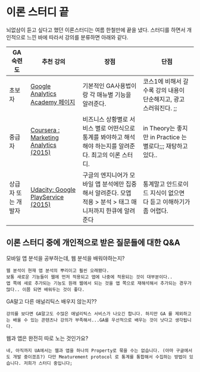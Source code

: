 # 이론 스터디 끝

뇌없삼이 듣고 싶다고 했던 이론스터디는 여름 한철만에 끝을 냈다. 스터디를 하면서 개인적으로 느낀 바에 따라서 강의를 분류하면 아래와 같다.


|GA 숙련도 | 추천 강의 | 장점 | 단점 |
|---|---|---|---|
| 초보자 | [Google Analytics Academy 페이지](https://analyticsacademy.withgoogle.com/explorer) |기본적인 GA사용법이랑 각 매뉴별 기능을 알려준다.  | 코스1에 비해서 갈수록 강의 내용이 단순해지고, 광고 스러워진다. ;; |
| 중급자 |[Coursera : Marketing Analytics (2015)](https://www.coursera.org/learn/marketing-analytics/outline) | 비즈니스 상황별로 서비스 별로 어떤식으로 통계를 봐야하고 해석해야 하는지를 알려준다. 최고의 이론 스터디. | in Theory는 좋지만 in Practice 는 별로다;;; 재탕하고 있다..|
| 상급자 또는 개발자 | [Udacity: Google PlayService (2015)](https://www.udacity.com/course/google-play-services-analytics--ud876-2)| 구글의 엔지니어가 모바일 앱 분석에만 집중해서 알려준다. 모앱 적용 > 분석 > 태그 매니저까지 한큐에 알려준다 | 통계말고 안드로이드 지식이 없으면 다 듣고 이해하기가 좀 어렵다. 

## 이론 스터디 중에 개인적으로 받은 질문들에 대한 Q&A

모바일 앱 분석을 공부하는데, 웹 분석을 배워야하는지? 

    웹 분석이 현재 앱 분석의 뿌리이고 훨씬 오래됐다. 
    보통 새로운 기능들이 웹에 먼저 적용되고 앱에 나중에 적용되는 것이 대부분이다..
    앱 쪽에 새로 추가되는 기능도 원래 웹에서 되는 것을 앱 쪽으로 재해석해서 추가되는 경우가 많다.. 이쯤 되면 배워두는 것이 좋다.
    
GA말고 다른 애널리틱스 배우지 않는지??

    강의를 보다면 GA말고도 수많은 애널리틱스 서비스가 나오긴 합니다. 하지만 GA 를 제외하고는 배울 수 있는 콘텐츠나 강의가 부족해서...GA를 우선적으로 배우는 것이 낫다고 생각됩니다. 
    
웹과 앱은 완전히 따로 노는 것인가요?

    네, 아직까지 UA에서는 웹과 앱을 하나의 Property로 묶을 수는 없습니다. (아마 구글에서도 개발 중이겠죠?) 다만 Meaturement protocol 로 통계를 통합해서 수집하는 방법이 있습니다. 저희가 스터디 중입니다; 
    
